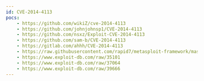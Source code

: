 ```yaml
---
id: CVE-2014-4113
pocs:
    - https://github.com/wikiZ/cve-2014-4113
    - https://github.com/johnjohnsp1/CVE-2014-4113
    - https://github.com/nsxz/Exploit-CVE-2014-4113
    - https://github.com/sam-b/CVE-2014-4113
    - https://gitlab.com/ahhh/CVE-2014-4113
    - https://raw.githubusercontent.com/rapid7/metasploit-framework/master/modules/exploits/windows/local/ms14_058_track_popup_menu.rb
    - https://www.exploit-db.com/raw/35101
    - https://www.exploit-db.com/raw/37064
    - https://www.exploit-db.com/raw/39666
---
```

